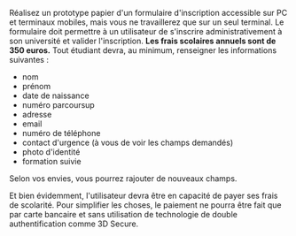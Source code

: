 Réalisez un prototype papier d'un formulaire d'inscription accessible sur PC et terminaux mobiles, mais vous ne travaillerez que sur un seul terminal. Le formulaire doit permettre à un utilisateur de s'inscrire administrativement à son université et valider l'inscription. **Les frais scolaires annuels sont de 350 euros.** Tout étudiant devra, au minimum, renseigner les informations suivantes :
- nom
- prénom
- date de naissance
- numéro parcoursup
- adresse
- email
- numéro de téléphone
- contact d'urgence (à vous de voir les champs demandés)
- photo d'identité
- formation suivie

Selon vos envies, vous pourrez rajouter de nouveaux champs.

Et bien évidemment, l'utilisateur devra être en capacité de payer ses frais de scolarité. Pour simplifier les choses, le paiement ne pourra être fait que par carte bancaire et sans utilisation de technologie de double authentification comme 3D Secure.